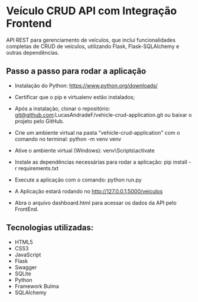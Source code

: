 # Veículo CRUD API com Integração Frontend

API REST para gerenciamento de veículos, que inclui funcionalidades completas de CRUD de veículos, utilizando Flask, Flask-SQLAlchemy e outras dependências.


## Passo a passo para rodar a aplicação
* Instalação do Python: https://www.python.org/downloads/

* Certificar que o pip e virtualenv estão instalados;

* Após a instalação, clonar o repositório: git@github.com:LucasAndradeF/vehicle-crud-application.git ou baixar o projeto pelo GitHub.

* Crie um ambiente virtual na pasta "vehicle-crud-application" com o comando no terminal: python -m venv venv

* Ative o ambiente virtual (Windows): venv\Scripts\activate 

* Instale as dependências necessárias para rodar a aplicação: pip install -r requirements.txt

* Execute a aplicação com o comando: python run.py

* A Aplicação estará rodando no http://127.0.0.1:5000/veiculos

* Abra o arquivo dashboard.html para acessar os dados da API pelo FrontEnd.

## Tecnologias utilizadas:
* HTML5
* CSS3
* JavaScript
* Flask
* Swagger
* SQLite
* Python
* Framework Bulma
* SQLAlchemy
